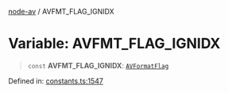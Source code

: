 [node-av](../globals.md) / AVFMT\_FLAG\_IGNIDX

# Variable: AVFMT\_FLAG\_IGNIDX

> `const` **AVFMT\_FLAG\_IGNIDX**: [`AVFormatFlag`](../type-aliases/AVFormatFlag.md)

Defined in: [constants.ts:1547](https://github.com/seydx/av/blob/f8631fc881b394300b1479f511d55cf1c370a87f/src/constants/constants.ts#L1547)
